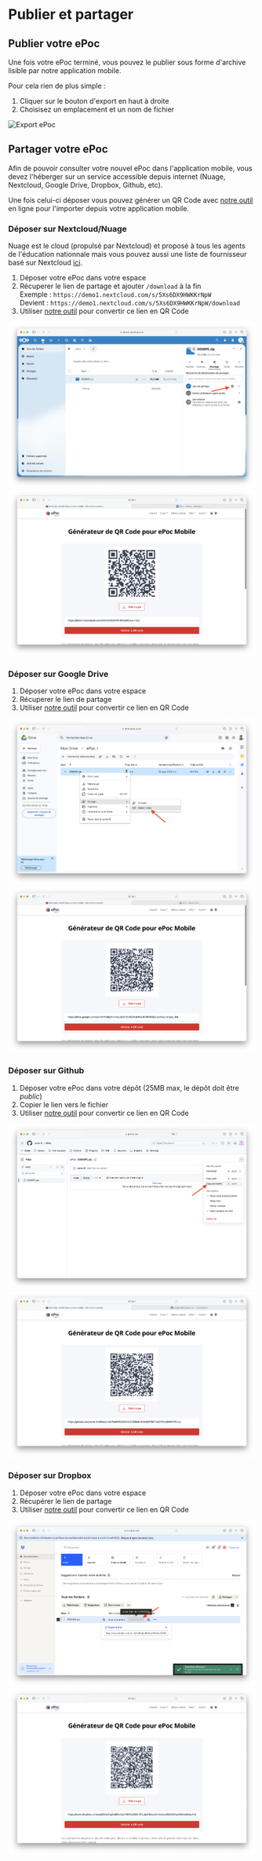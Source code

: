 # Publier et partager

## Publier votre ePoc

Une fois votre ePoc terminé, vous pouvez le publier sous forme d'archive lisible par notre application mobile.

Pour cela rien de plus simple :

1. Cliquer sur le bouton d'export en haut à droite
2. Choisisez un emplacement et un nom de fichier

![Export ePoc](images/export-epoc.gif)


## Partager votre ePoc

Afin de pouvoir consulter votre nouvel ePoc dans l'application mobile, vous devez l'héberger sur un service accessible
depuis internet (Nuage, Nextcloud, Google Drive, Dropbox, Github, etc).

Une fois celui-ci déposer vous pouvez générer un QR Code avec [notre outil](../../qr-code-generator/index.md) en ligne pour l'importer depuis votre application mobile.


### Déposer sur Nextcloud/Nuage

Nuage est le cloud (propulsé par Nextcloud) et proposé à tous les agents de l'éducation nationnale mais vous pouvez aussi une liste de 
fournisseur basé sur Nextcloud [ici](https://www.chatons.org/search/by-service?service_type_target_id=All&field_alternatives_aux_services_target_id=554&field_software_target_id=All&field_is_shared_value=All&title=).

1. Déposer votre ePoc dans votre espace
2. Récuperer le lien de partage et ajouter `/download` à la fin  
    Exemple : `https://demo1.nextcloud.com/s/5Xs6DX9HWKKrNpW`  
    Devient : `https://demo1.nextcloud.com/s/5Xs6DX9HWKKrNpW/download`
3. Utiliser [notre outil](../../qr-code-generator/index.md) pour convertir ce lien en QR Code

![Copy share link Nextcloud](images/share-nextcloud.png)
![Get QR Code Nextcloud](images/share-qr-nextcloud.png)


### Déposer sur Google Drive

1. Déposer votre ePoc dans votre espace
2. Récuperer le lien de partage
3. Utiliser [notre outil](../../qr-code-generator/index.md) pour convertir ce lien en QR Code

![Copy share link Google Drive](images/share-googledrive.png)
![Get QR Code Google Drive](images/share-qr-googledrive.png)

### Déposer sur Github

1. Déposer votre ePoc dans votre dépôt (25MB max, le dépôt doit être *public*)
2. Copier le lien vers le fichier
3. Utiliser [notre outil](../../qr-code-generator/index.md) pour convertir ce lien en QR Code

![Copy share link Github](images/share-github.png)
![Get QR Code Github](images/share-qr-github.png)

### Déposer sur Dropbox

1. Déposer votre ePoc dans votre espace
2. Récupérer le lien de partage
3. Utiliser [notre outil](../../qr-code-generator/index.md) pour convertir ce lien en QR Code

![Copy share link Dropbox](images/share-dropbox.png)
![Get QR Code Dropbox](images/share-qr-dropbox.png)
